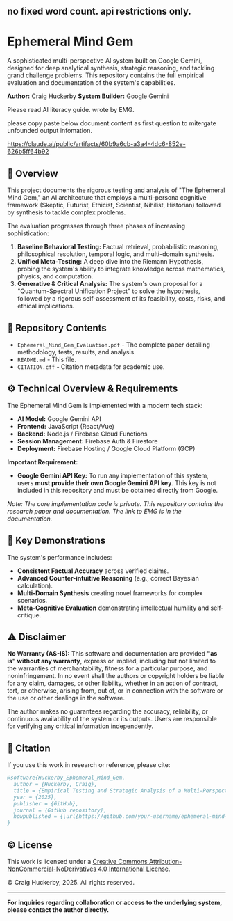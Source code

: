 no fixed word count. api restrictions only.
---

# Ephemeral Mind Gem

A sophisticated multi-perspective AI system built on Google Gemini, designed for deep analytical synthesis, strategic reasoning, and tackling grand challenge problems. This repository contains the full empirical evaluation and documentation of the system's capabilities.

**Author:** Craig Huckerby
**System Builder:** Google Gemini

Please read AI literacy guide. wrote by EMG.

please copy paste below document content as first question to mitergate unfounded output infomation.


https://claude.ai/public/artifacts/60b9a6cb-a3a4-4dc6-852e-626b5ff64b92

## 📖 Overview

This project documents the rigorous testing and analysis of "The Ephemeral Mind Gem," an AI architecture that employs a multi-persona cognitive framework (Skeptic, Futurist, Ethicist, Scientist, Nihilist, Historian) followed by synthesis to tackle complex problems.

The evaluation progresses through three phases of increasing sophistication:
1.  **Baseline Behavioral Testing:** Factual retrieval, probabilistic reasoning, philosophical resolution, temporal logic, and multi-domain synthesis.
2.  **Unified Meta-Testing:** A deep dive into the Riemann Hypothesis, probing the system's ability to integrate knowledge across mathematics, physics, and computation.
3.  **Generative & Critical Analysis:** The system's own proposal for a "Quantum-Spectral Unification Project" to solve the hypothesis, followed by a rigorous self-assessment of its feasibility, costs, risks, and ethical implications.

## 📁 Repository Contents

-   `Ephemeral_Mind_Gem_Evaluation.pdf` - The complete paper detailing methodology, tests, results, and analysis.
-   `README.md` - This file.
-   `CITATION.cff` - Citation metadata for academic use.

## ⚙️ Technical Overview & Requirements

The Ephemeral Mind Gem is implemented with a modern tech stack:
-   **AI Model:** Google Gemini API
-   **Frontend:** JavaScript (React/Vue)
-   **Backend:** Node.js / Firebase Cloud Functions
-   **Session Management:** Firebase Auth & Firestore
-   **Deployment:** Firebase Hosting / Google Cloud Platform (GCP)

**Important Requirement:**
-   **Google Gemini API Key:** To run any implementation of this system, users **must provide their own Google Gemini API key**. This key is not included in this repository and must be obtained directly from Google.

*Note: The core implementation code is private. This repository contains the research paper and documentation. The link to EMG is in the documentation.*

## 🔬 Key Demonstrations

The system's performance includes:
-   **Consistent Factual Accuracy** across verified claims.
-   **Advanced Counter-intuitive Reasoning** (e.g., correct Bayesian calculation).
-   **Multi-Domain Synthesis** creating novel frameworks for complex scenarios.
-   **Meta-Cognitive Evaluation** demonstrating intellectual humility and self-critique.

## ⚠️ Disclaimer

**No Warranty (AS-IS):** This software and documentation are provided **"as is" without any warranty**, express or implied, including but not limited to the warranties of merchantability, fitness for a particular purpose, and noninfringement. In no event shall the authors or copyright holders be liable for any claim, damages, or other liability, whether in an action of contract, tort, or otherwise, arising from, out of, or in connection with the software or the use or other dealings in the software.

The author makes no guarantees regarding the accuracy, reliability, or continuous availability of the system or its outputs. Users are responsible for verifying any critical information independently.

## 📜 Citation

If you use this work in research or reference, please cite:

```bibtex
@software{Huckerby_Ephemeral_Mind_Gem,
  author = {Huckerby, Craig},
  title = {Empirical Testing and Strategic Analysis of a Multi-Perspective AI System},
  year = {2025},
  publisher = {GitHub},
  journal = {GitHub repository},
  howpublished = {\url{https://github.com/your-username/ephemeral-mind-gem}}
}
```

## ©️ License

This work is licensed under a [Creative Commons Attribution-NonCommercial-NoDerivatives 4.0 International License](http://creativecommons.org/licenses/by-nc-nd/4.0/).

© Craig Huckerby, 2025. All rights reserved.

---

**For inquiries regarding collaboration or access to the underlying system, please contact the author directly.**
